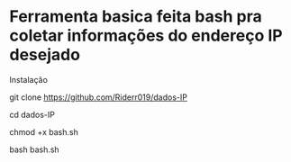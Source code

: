 # Ferramenta basica feita bash pra coletar informações do endereço IP desejado

Instalação

git clone https://github.com/Riderr019/dados-IP

cd dados-IP

chmod +x bash.sh

bash bash.sh


